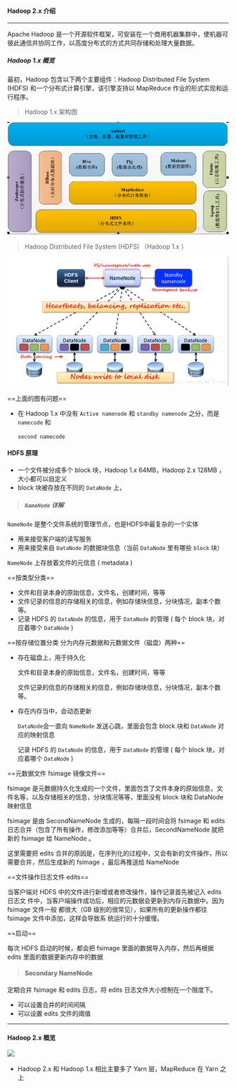 #### Hadoop 2.x 介绍

---

Apache Hadoop 是一个开源软件框架，可安装在一个商用机器集群中，使机器可彼此通信并协同工作，以高度分布式的方式共同存储和处理大量数据。

##### Hadoop 1.x 概览

最初，Hadoop 包含以下两个主要组件：Hadoop Distributed File System (HDFS) 和一个分布式计算引擎，该引擎支持以 MapReduce 作业的形式实现和运行程序。  

> Hadoop 1.x 架构图

![](图片资料\20160114135449075.png)

> Hadoop Distributed File System (HDFS)  （Hadoop 1.x ）

![](图片资料\20170717212324040.png)

==上面的图有问题==

- 在 Hadoop 1.x 中没有 `Active namenode` 和  `standby namenode` 之分，而是 `namecode` 和 

  `second namecode`



####  HDFS 原理

- 一个文件被分成多个 block 块，Hadoop 1.x 64MB，Hadoop 2.x 128MB  ，大小都可以自定义
- block 块被存放在不同的 `DataNode` 上，

> ##### `NameNode` 详解

`NameNode` 是整个文件系统的管理节点，也是HDFS中最复杂的一个实体

- 用来接受客户端的读写服务
- 用来接受来自 `DataNode` 的数据块信息（当前 `DataNode` 里有哪些 `block` 块）

`NameNode` 上存放着文件的元信息 ( metadata )

==按类型分类==

- 文件和目录本身的原始信息，文件名，创建时间，等等
- 文件记录的信息的存储相关的信息，例如存储块信息，分块情况，副本个数等。 
- 记录 HDFS 的 `DataNode` 的信息，用于 `DataNode` 的管理 ( 每个 block 块，对应着哪个 `DataNode` )

==按存储位置分类 分为内存元数据和元数据文件（磁盘）两种==

- 存在磁盘上，用于持久化

  文件和目录本身的原始信息，文件名，创建时间，等等

  文件记录的信息的存储相关的信息，例如存储块信息，分块情况，副本个数等。 

- 存在内存当中，会动态更新

  `DataNode`会一直向 `NameNode` 发送心跳，里面会包含 block 块和 `DataNode` 对应的映射信息

  记录 HDFS 的 `DataNode` 的信息，用于 `DataNode` 的管理 ( 每个 block 块，对应着哪个 `DataNode` )

==元数据文件 fsimage 镜像文件==

fsimage 是元数据持久化生成的一个文件，里面包含了文件本身的原始信息，文件名等，以及存储相关的信息，分块情况等等，里面没有 block 块和 DataNode 映射信息

fsimage 是由 SecondNameNode 生成的，每隔一段时间会将 fsimage 和 edits 日志合并（包含了所有操作，修改添加等等）合并后，SecondNameNode 就把新的 fsimage 给 NameNode 。

这里需要把 edits 合并的原因是，在序列化的过程中，又会有新的文件操作，所以需要合并，然后生成新的 fsimage ，最后再推送给 NameNode 

==文件操作日志文件 edits==

当客户端对 HDFS 中的文件进行新增或者修改操作，操作记录首先被记入 edits 日志文 件中，当客户端操作成功后，相应的元数据会更新到内存元数据中。因为 fsimage 文件一般 都很大（GB 级别的很常见），如果所有的更新操作都往 fsimage 文件中添加，这样会导致系 统运行的十分缓慢。 

==启动==

每次 HDFS 启动的时候，都会把 fsimage 里面的数据导入内存，然后再根据 edits 里面的数据更新内存中的数据



> #### Secondary NameNode

定期合并 fsimage 和 edits 日志，将 edits 日志文件大小控制在一个限度下。  

- 可以设置合并的时间间隔
- 可以设置 edits 文件的阈值

---

#### Hadoop 2.x 概览

![](E:\学习笔记\大数据\图片资料\204677-20160105160806778-688214909.png)

- Hadoop 2.x 和 Hadoop 1.x 相比主要多了 Yarn 层，MapReduce 在 Yarn 之上





